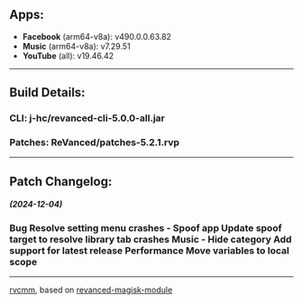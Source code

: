 ## Apps:
* **Facebook** (arm64-v8a): v490.0.0.63.82
* **Music** (arm64-v8a): v7.29.51
* **YouTube** (all): v19.46.42

---

## Build Details:

### CLI: j-hc/revanced-cli-5.0.0-all.jar
### Patches: ReVanced/patches-5.2.1.rvp

---

## Patch Changelog:

##### (2024-12-04)


### Bug Resolve setting menu crashes - Spoof app Update spoof target to resolve library tab crashes Music - Hide category Add support for latest release Performance Move variables to local scope

---

[rvcmm](https://github.com/thrwKappu/rvcmm/), based on [revanced-magisk-module](https://github.com/j-hc/revanced-magisk-module)

